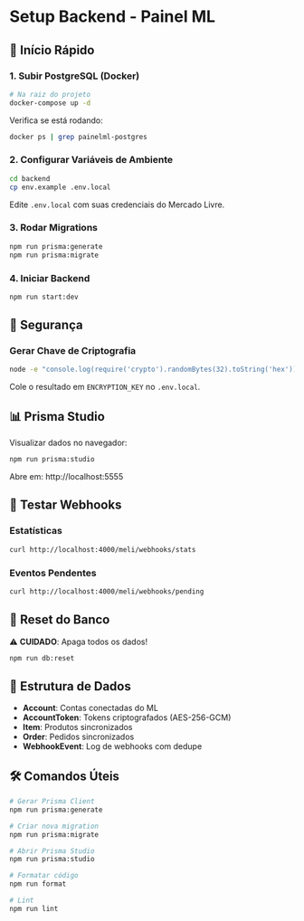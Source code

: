 # Setup Backend - Painel ML

## 🚀 Início Rápido

### 1. Subir PostgreSQL (Docker)

```bash
# Na raiz do projeto
docker-compose up -d
```

Verifica se está rodando:
```bash
docker ps | grep painelml-postgres
```

### 2. Configurar Variáveis de Ambiente

```bash
cd backend
cp env.example .env.local
```

Edite `.env.local` com suas credenciais do Mercado Livre.

### 3. Rodar Migrations

```bash
npm run prisma:generate
npm run prisma:migrate
```

### 4. Iniciar Backend

```bash
npm run start:dev
```

## 🔐 Segurança

### Gerar Chave de Criptografia

```bash
node -e "console.log(require('crypto').randomBytes(32).toString('hex'))"
```

Cole o resultado em `ENCRYPTION_KEY` no `.env.local`.

## 📊 Prisma Studio

Visualizar dados no navegador:

```bash
npm run prisma:studio
```

Abre em: http://localhost:5555

## 🧪 Testar Webhooks

### Estatísticas
```bash
curl http://localhost:4000/meli/webhooks/stats
```

### Eventos Pendentes
```bash
curl http://localhost:4000/meli/webhooks/pending
```

## 🔄 Reset do Banco

⚠️ **CUIDADO**: Apaga todos os dados!

```bash
npm run db:reset
```

## 📝 Estrutura de Dados

- **Account**: Contas conectadas do ML
- **AccountToken**: Tokens criptografados (AES-256-GCM)
- **Item**: Produtos sincronizados
- **Order**: Pedidos sincronizados
- **WebhookEvent**: Log de webhooks com dedupe

## 🛠️ Comandos Úteis

```bash
# Gerar Prisma Client
npm run prisma:generate

# Criar nova migration
npm run prisma:migrate

# Abrir Prisma Studio
npm run prisma:studio

# Formatar código
npm run format

# Lint
npm run lint
```
